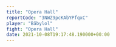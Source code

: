 ```yaml
---
title: "Opera Hall"
reportCode: "3NWZ9pcKAbYPfqxC"
player: "Bãbylol"
fight: "Opera Hall"
date: 2021-10-08T19:17:48.190000+00:00
---
```

